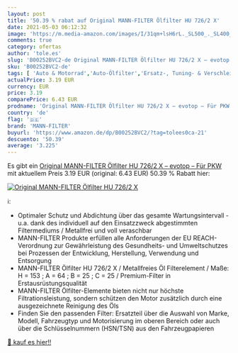 ```yaml
---
layout: post
title: '50.39 % rabat auf Original MANN-FILTER Ölfilter HU 726/2 X'
date: 2021-05-03 06:12:32
image: 'https://m.media-amazon.com/images/I/31qm+lsH6rL._SL500_._SL400_.jpg'
comments: true
category: ofertas
author: 'tole.es'
slug: 'B00252BVC2-de Original MANN-FILTER Ölfilter HU 726/2 X – evotop – Für PKW'
sku: 'B00252BVC2-de'
tags: [ 'Auto & Motorrad','Auto-Ölfilter','Ersatz-, Tuning- & Verschleißteile','Filter für Autos','mann-filter', ]
actualPrice: 3.19 EUR
currency: EUR
price: 3.19
comparePrice: 6.43 EUR
prodname: 'Original MANN-FILTER Ölfilter HU 726/2 X – evotop – Für PKW'
country: 'de'
flag: '🇩🇪'
brand: 'MANN-FILTER'
buyurl: 'https://www.amazon.de/dp/B00252BVC2/?tag=tolees0ca-21'
descuento: '50.39'
average: '3.225'
---
```


Es gibt ein [Original MANN-FILTER Ölfilter HU 726/2 X – evotop – Für PKW](https://www.amazon.de/dp/B00252BVC2/?tag=tolees0ca-21) mit aktuellem Preis 3.19 EUR (original: 6.43 EUR) 50.39 % Rabatt hier:

[![Original MANN-FILTER Ölfilter HU 726/2 X](https://m.media-amazon.com/images/I/31qm+lsH6rL._SL500_._SL400_.jpg)](https://www.amazon.de/dp/B00252BVC2/?tag=tolees0ca-21)

ℹ️:

- Optimaler Schutz und Abdichtung über das gesamte Wartungsintervall - u.a. dank des individuell auf den Einsatzzweck abgestimmten Filtermediums / Metallfrei und voll veraschbar
- MANN-FILTER Produkte erfüllen alle Anforderungen der EU REACH-Verordnung zur Gewährleistung des Gesundheits- und Umweltschutzes bei Prozessen der Entwicklung, Herstellung, Verwendung und Entsorgung
- MANN-FILTER Ölfilter HU 726/2 X / Metallfreies Öl Filterelement / Maße: H = 153 ; A = 64 ; B = 25 ; C = 25 / Premium-Filter in Erstausrüstungsqualität
- MANN-FILTER Ölfilter-Elemente bieten nicht nur höchste Filtrationsleistung, sondern schützen den Motor zusätzlich durch eine ausgezeichnete Reinigung des Öls
- Finden Sie den passenden Filter: Ersatzteil über die Auswahl von Marke, Modell, Fahrzeugtyp und Motorisierung im oberen Bereich oder auch über die Schlüsselnummern (HSN/TSN) aus den Fahrzeugpapieren

[🛒 kauf es hier!!](https://www.amazon.de/dp/B00252BVC2/?tag=tolees0ca-21)
